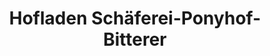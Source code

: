 ---
title: "Hofladen Schäferei-Ponyhof-Bitterer"
url: /kirchheim-unter-teck/hofladen-schaeferei-ponyhof-bitterer/
shop: Hofladen
---